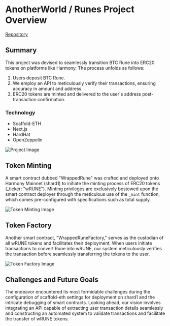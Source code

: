 # AnotherWorld / Runes Project Overview

[Repository](https://github.com/rika97/scaffold-eth-2)

## Summary

This project was devised to seamlessly transition BTC Rune into ERC20 tokens on platforms like Harmony. The process unfolds as follows:
1. Users deposit BTC Rune.
2. We employ an API to meticulously verify their transactions, ensuring accuracy in amount and address.
3. ERC20 tokens are minted and delivered to the user's address post-transaction confirmation.

### Technology

- Scaffold-ETH
- Next.js
- HardHat
- OpenZeppelin

![Project Image](https://github.com/harmony-one/h/assets/27670355/dd3e644a-8bad-4ac9-87e4-556b756e8ebe)

## Token Minting

A smart contract dubbed "WrappedRune" was crafted and deployed onto Harmony Mainnet (shard1) to initiate the minting process of ERC20 tokens (_ticker: "wRUNE"). Minting privileges are exclusively bestowed upon the smart contract deployer through the meticulous use of the `_mint` function, which comes pre-configured with specifications such as total supply.

![Token Minting Image](https://github.com/harmony-one/h/assets/27670355/74de2ec4-5b95-4c39-80d0-7d827fdc65c8)

## Token Factory

Another smart contract, "WrappedRuneFactory," serves as the custodian of all wRUNE tokens and facilitates their deployment. When users initiate transactions to convert Rune into wRUNE, our system meticulously verifies the transaction before seamlessly transferring the tokens to the user.

![Token Factory Image](https://github.com/harmony-one/h/assets/27670355/7f0e5b95-d2d9-43d9-874c-5ef89ecd539e)

## Challenges and Future Goals

The endeavor encountered its most formidable challenges during the configuration of scaffold-eth settings for deployment on shard1 and the intricate debugging of smart contracts. Looking ahead, our vision involves integrating an API capable of extracting user transaction details seamlessly and constructing an automated system to validate transactions and facilitate the transfer of wRUNE tokens.
